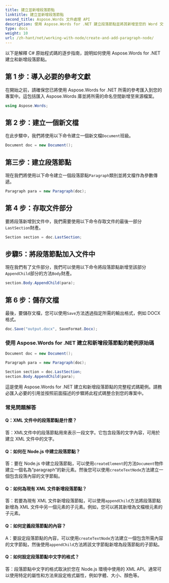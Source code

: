 ```yaml
---
title: 建立並新增段落節點
linktitle: 建立並新增段落節點
second_title: Aspose.Words 文件處理 API
description: 使用 Aspose.Words for .NET 建立段落節點並將其新增至您的 Word 文件。
type: docs
weight: 10
url: /zh-hant/net/working-with-node/create-and-add-paragraph-node/
---
```


以下是解釋 C# 原始程式碼的逐步指南，說明如何使用 Aspose.Words for .NET 建立和新增段落節點。

## 第 1 步：導入必要的參考文獻
在開始之前，請確保您已將使用 Aspose.Words for .NET 所需的參考匯入到您的專案中。這包括匯入 Aspose.Words 庫並將所需的命名空間新增至來源檔案。

```csharp
using Aspose.Words;
```

## 第 2 步：建立一個新文檔
在此步驟中，我們將使用以下命令建立一個新文檔`Document`班級。

```csharp
Document doc = new Document();
```

## 第三步：建立段落節點
現在我們將使用以下命令建立一個段落節點`Paragraph`類別並將文檔作為參數傳遞。

```csharp
Paragraph para = new Paragraph(doc);
```

## 第 4 步：存取文件部分
要將段落新增到文件中，我們需要使用以下命令存取文件的最後一部分`LastSection`財產。

```csharp
Section section = doc.LastSection;
```

## 步驟5：將段落節點加入文件中
現在我們有了文件部分，我們可以使用以下命令將段落節點新增至該部分`AppendChild`部分的方法`Body`財產。

```csharp
section.Body.AppendChild(para);
```

## 第 6 步：儲存文檔
最後，要儲存文檔，您可以使用`Save`方法透過指定所需的輸出格式，例如 DOCX 格式。

```csharp
doc.Save("output.docx", SaveFormat.Docx);
```

### 使用 Aspose.Words for .NET 建立和新增段落節點的範例原始碼

```csharp
Document doc = new Document();

Paragraph para = new Paragraph(doc);

Section section = doc.LastSection;
section.Body.AppendChild(para);

```

這是使用 Aspose.Words for .NET 建立和新增段落節點的完整程式碼範例。請務必匯入必要的引用並按照前面描述的步驟將此程式碼整合到您的專案中。

### 常見問題解答

#### Q：XML 文件中的段落節點是什麼？

答：XML文件中的段落節點用來表示一段文字。它包含段落的文字內容，可用於建立 XML 文件中的文字。

#### Q：如何在 Node.js 中建立段落節點？

答：要在 Node.js 中建立段落節點，可以使用`createElement`的方法`Document`物件建立一個名為“paragraph”的新元素。然後您可以使用`createTextNode`方法建立一個包含段落內容的文字節點。

#### Q：如何為現有 XML 文件新增段落節點？

答：若要為現有 XML 文件新增段落節點，可以使用`appendChild`方法將段落節點新增為 XML 文件中另一個元素的子元素。例如，您可以將其新增為文檔根元素的子元素。

#### Q：如何定義段落節點的內容？

 A：要設定段落節點的內容，可以使用`createTextNode`方法建立一個包含所需內容的文字節點，然後使用`appendChild`方法將該文字節點新增為段落節點的子節點。

#### Q：如何設定段落節點中文字的格式？

答：段落節點中文字的格式取決於您在 Node.js 環境中使用的 XML API。通常可以使用特定的屬性和方法來設定格式屬性，例如字體、大小、顏色等。
